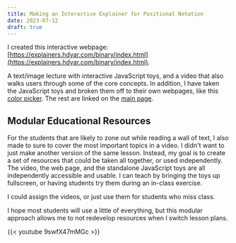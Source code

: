 ```yaml
---
title: Making an Interactive Explainer for Positional Notation
date: 2023-07-12
draft: true
---
```


I created this interactive webpage: [https://explainers.hdyar.com/binary/index.html](https://explainers.hdyar.com/binary/index.html).

A text/image lecture with interactive JavaScript toys, and a video that also walks users through some of the core concepts. In addition, I have taken the JavaScript toys and broken them off to their own webpages, like this [color picker](https://explainers.hdyar.com/standalone/color.html). The rest are linked on the [main page](https://explainers.hdyar.com/).

## Modular Educational Resources

For the students that are likely to zone out while reading a wall of text, I also made to sure to cover the most important topics in a video. I didn't want to just make another version of the same lesson. Instead, my goal is to create a set of resources that could be taken all together, or used independently. The video, the web page, and the standalone JavaScript toys are all independently accessible and usable. I can teach by bringing the toys up fullscreen, or having students try them during an in-class exercise.

I could assign the videos, or just use them for students who miss class.

I hope most students will use a little of everything, but this modular approach allows me to not redevelop resources when I switch lesson plans.

{{< youtube 9swfX47mMGc >}}